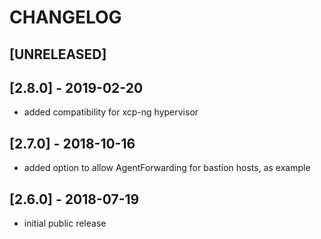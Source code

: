 # CHANGELOG
## [UNRELEASED]

## [2.8.0] - 2019-02-20
* added compatibility for xcp-ng hypervisor

## [2.7.0] - 2018-10-16
* added option to allow AgentForwarding for bastion hosts, as example

## [2.6.0] - 2018-07-19
* initial public release
